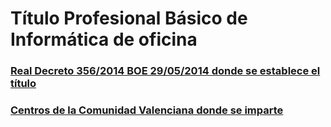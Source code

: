 # Título Profesional Básico de Informática de oficina

### [Real Decreto 356/2014 BOE 29/05/2014 donde se establece el título](legislacion/fp-basica-informatica-de-oficina.pdf)

### [Centros de la Comunidad Valenciana donde se imparte](http://www.ceice.gva.es/web/centros-docentes/formacion-profesional/familias-profesionales/consulta?fam=190)
